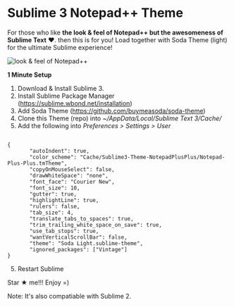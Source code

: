 Sublime 3 Notepad++ Theme
===============================

For those who like <strong>the look & feel of Notepad++ but the awesomeness of Sublime Text</strong> &#10084;. then this is for you! Load together with Soda Theme (light) for the ultimate Sublime experience!

<img src="http://samdeering.com/img/sublime3-notepad-plus-plus.png" alt="look & feel of Notepad++" />

**1 Minute Setup**

1. Download & Install Sublime 3.
2. Install Sublime Package Manager (https://sublime.wbond.net/installation)
3. Add Soda Theme (https://github.com/buymeasoda/soda-theme)
4. Clone this Theme (repo) into <i>~/AppData/Local/Sublime Text 3/Cache/</i>
4. Add the following into <i>Preferences > Settings > User</i>
<pre><code>
{
       "autoIndent": true,
       "color_scheme": "Cache/Sublime3-Theme-NotepadPlusPlus/Notepad-Plus-Plus.tmTheme",
       "copyOnMouseSelect": false,
       "drawWhiteSpace": "none",
       "font_face": "Courier New",
       "font_size": 10,
       "gutter": true,
       "highlightLine": true,
       "rulers": false,
       "tab_size": 4,
       "translate_tabs_to_spaces": true,
       "trim_trailing_white_space_on_save": true,
       "use_tab_stops": true,
       "wantVerticalScrollBar": false,
       "theme": "Soda Light.sublime-theme",
       "ignored_packages": ["Vintage"]
}
</code></pre>
5. Restart Sublime


Star &#9733; me!!! Enjoy =)

Note: It's also compatiable with Sublime 2.


